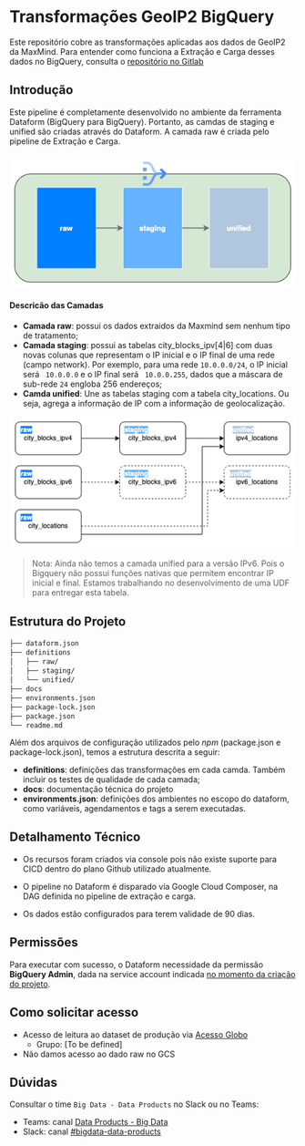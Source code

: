 # Transformações GeoIP2 BigQuery

Este repositório cobre as transformações aplicadas aos dados de GeoIP2 da MaxMind. Para entender como funciona a Extração e Carga desses dados no BigQuery, consulta o [repositório no Gitlab](https://gitlab.globoi.com/bigdata/datalake/geoip2-cities)

## Introdução

Este pipeline é completamente desenvolvido no ambiente da ferramenta Dataform (BigQuery para BigQuery). Portanto, as camdas de staging e unified são criadas através do Dataform. A camada raw é criada pelo pipeline de Extração e Carga.

![pipeline-layers](docs/img/camadas.png)

#### Descricão das Camadas

- **Camada raw**: possui os dados extraidos da Maxmind sem nenhum tipo de tratamento;
- **Camada staging**: possui as tabelas city_blocks_ipv[4|6] com duas novas colunas que representam o IP inicial e o IP final de uma rede (campo network). Por exemplo, para uma rede ``10.0.0.0/24``, o IP inicial será ``	10.0.0.0`` e o IP final será ``	10.0.0.255``, dados que a máscara de sub-rede ``24`` engloba 256 endereços;
- **Camda unified**: Une as tabelas staging com a tabela city_locations. Ou seja, agrega a informação de IP com a informação de geolocalização.

![tabelas](docs/img/tabelas.png)

> Nota: Ainda não temos a camada unified para a versão IPv6. Pois o Bigquery não possui funções nativas que permitem encontrar IP inicial e final. Estamos trabalhando no desenvolvimento de uma UDF para entregar esta tabela.

## Estrutura do Projeto
```
├── dataform.json
├── definitions
│   ├── raw/
│   ├── staging/
│   └── unified/
├── docs
├── environments.json
├── package-lock.json
├── package.json
└── readme.md
```
Além dos arquivos de configuração utilizados pelo *npm* (package.json e package-lock.json), temos a estrutura descrita a seguir:
- **definitions**: definições das transformações em cada camda. Também incluir os testes de qualidade de cada camada;
- **docs**: documentação técnica do projeto
- **environments.json**: definições dos ambientes no escopo do dataform, como variáveis, agendamentos e tags a serem executadas.

## Detalhamento Técnico

- Os recursos foram criados via console pois não existe suporte para CICD dentro do plano Github utilizado atualmente.

- O pipeline no Dataform é disparado via Google Cloud Composer, na DAG definida no pipeline de extração e carga.

- Os dados estão configurados para terem validade de 90 dias.

## Permissões

Para executar com sucesso, o Dataform necessidade da permissão **BigQuery Admin**, dada na service account indicada [no momento da criação do projeto](https://tvglobocorp.sharepoint.com/sites/DataProducts/SitePages/Configura%C3%A7%C3%A3o-de-uso.aspx).


## Como solicitar acesso

- Acesso de leitura ao dataset de produção via [Acesso Globo](https://acesso.g.globo)
  - Grupo: [To be defined]
- Não damos acesso ao dado raw no GCS

## Dúvidas

Consultar o time ``Big Data - Data Products`` no Slack ou no Teams:
* Teams: canal [Data Products - Big Data](https://teams.microsoft.com/l/team/19%3a3AVZPVRofrw5OvipP_mHBNhjXs7U0BPgfiUUlqWX4Cw1%40thread.tacv2/conversations?groupId=e2df05e3-ea91-437d-8dd3-27f00663e8b0&tenantId=a7cdc447-3b29-4b41-b73e-8a2cb54b06c6)
* Slack: canal [#bigdata-data-products](https://globo.slack.com/archives/C04DJ6YFNRH)